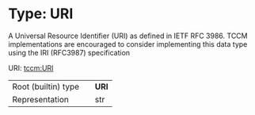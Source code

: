 
# Type: URI


A Universal Resource Identifier (URI) as defined in IETF RFC 3986. TCCM implementations are encouraged to
consider implementing this data type using the IRI (RFC3987) specification

URI: [tccm:URI](https://hotecosystem.org/tccm/URI)

|  |  |  |
| --- | --- | --- |
| Root (builtin) type | | **URI** |
| Representation | | str |
